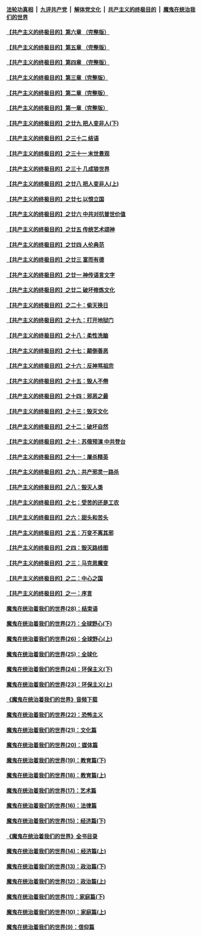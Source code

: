 ####  [法轮功真相](../../../../basic/blob/master/README.md?t=05240531) &nbsp;|&nbsp; [九评共产党](../../../../9ping.md/blob/master/README.md?t=05240531) &nbsp;|&nbsp; [解体党文化](../../../../jtdwh.md/blob/master/README.md?t=05240531)  &nbsp;|&nbsp; [共产主义的终极目的](../../../../gczydzjmd.md/blob/master/README.md?t=05240531) &nbsp;|&nbsp; [魔鬼在统治我们的世界](../../../../mgztzwmdsj.md/blob/master/README.md?t=05240531) 

#### [【共产主义的终极目的】第六章 （完整版）](../pages/nsc422/n11428913.md?t=05240531) 

#### [【共产主义的终极目的】第五章 （完整版）](../pages/nsc422/n11428912.md?t=05240531) 

#### [【共产主义的终极目的】第四章 （完整版）](../pages/nsc422/n11428907.md?t=05240531) 

#### [【共产主义的终极目的】第三章（完整版）](../pages/nsc422/n11428848.md?t=05240531) 

#### [【共产主义的终极目的】第二章（完整版）](../pages/nsc422/n11428831.md?t=05240531) 

#### [【共产主义的终极目的】第一章（完整版）](../pages/nsc422/n11417651.md?t=05240531) 

#### [【共产主义的终极目的】之廿九 把人变非人(下)](../pages/nsc422/n11344140.md?t=05240531) 

#### [【共产主义的终极目的】之三十二 结语](../pages/nsc422/n11360535.md?t=05240531) 

#### [【共产主义的终极目的】之三十一 末世景观](../pages/nsc422/n11351129.md?t=05240531) 

#### [【共产主义的终极目的】之三十 几成狼世界](../pages/nsc422/n11348280.md?t=05240531) 

#### [【共产主义的终极目的】之廿八 把人变非人(上)](../pages/nsc422/n11340492.md?t=05240531) 

#### [【共产主义的终极目的】之廿七 以恨立国](../pages/nsc422/n11336944.md?t=05240531) 

#### [【共产主义的终极目的】之廿六 中共对抗普世价值](../pages/nsc422/n11324785.md?t=05240531) 

#### [【共产主义的终极目的】之廿五 传统艺术颂神](../pages/nsc422/n11296396.md?t=05240531) 

#### [【共产主义的终极目的】之廿四 人伦典范](../pages/nsc422/n11296397.md?t=05240531) 

#### [【共产主义的终极目的】之廿三 富而有德](../pages/nsc422/n11283598.md?t=05240531) 

#### [【共产主义的终极目的】之廿一 神传语言文字](../pages/nsc422/n11263265.md?t=05240531) 

#### [【共产主义的终极目的】之廿二 破坏修炼文化](../pages/nsc422/n11245728.md?t=05240531) 

#### [【共产主义的终极目的】之二十：偷天换日](../pages/nsc422/n11238846.md?t=05240531) 

#### [【共产主义的终极目的】之十九：打开地狱门](../pages/nsc422/n11206376.md?t=05240531) 

#### [【共产主义的终极目的】之十八：柔性洗脑](../pages/nsc422/n11199994.md?t=05240531) 

#### [【共产主义的终极目的】之十七：颠倒善恶](../pages/nsc422/n11179782.md?t=05240531) 

#### [【共产主义的终极目的】之十六：反神骂祖宗](../pages/nsc422/n11166798.md?t=05240531) 

#### [【共产主义的终极目的】之十五：毁人不倦](../pages/nsc422/n11166792.md?t=05240531) 

#### [【共产主义的终极目的】之十四：邪恶之最](../pages/nsc422/n11150249.md?t=05240531) 

#### [【共产主义的终极目的】之十三：毁灭文化](../pages/nsc422/n11135227.md?t=05240531) 

#### [【共产主义的终极目的】之十二：破坏自然](../pages/nsc422/n11135214.md?t=05240531) 

#### [【共产主义的终极目的】之十：苏俄预演 中共登台](../pages/nsc422/n11118424.md?t=05240531) 

#### [【共产主义的终极目的】之十一：屠杀精英](../pages/nsc422/n11118442.md?t=05240531) 

#### [【共产主义的终极目的】之九：共产邪灵一路杀](../pages/nsc422/n11114139.md?t=05240531) 

#### [【共产主义的终极目的】之八：毁灭人类](../pages/nsc422/n11108503.md?t=05240531) 

#### [【共产主义的终极目的】之七：受苦的还是工农](../pages/nsc422/n11101809.md?t=05240531) 

#### [【共产主义的终极目的】之六：甜头和苦头](../pages/nsc422/n11096971.md?t=05240531) 

#### [【共产主义的终极目的】之五：万变不离其邪](../pages/nsc422/n11091285.md?t=05240531) 

#### [【共产主义的终极目的】之四：毁灭路线图](../pages/nsc422/n11086284.md?t=05240531) 

#### [【共产主义的终极目的】之三：马克思魔变](../pages/nsc422/n11061941.md?t=05240531) 

#### [【共产主义的终极目的】之二：中心之国](../pages/nsc422/n11047728.md?t=05240531) 

#### [【共产主义的终极目的】之一：序言](../pages/nsc422/n11086077.md?t=05240531) 

#### [魔鬼在统治着我们的世界(28)：结束语](../pages/nsc422/n10936246.md?t=05240531) 

#### [魔鬼在统治着我们的世界(27)：全球野心(下)](../pages/nsc422/n10928319.md?t=05240531) 

#### [魔鬼在统治着我们的世界(26)：全球野心(上)](../pages/nsc422/n10900318.md?t=05240531) 

#### [魔鬼在统治着我们的世界(25)：全球化](../pages/nsc422/n10788205.md?t=05240531) 

#### [魔鬼在统治着我们的世界(24)：环保主义(下)](../pages/nsc422/n10695307.md?t=05240531) 

#### [魔鬼在统治着我们的世界(23)：环保主义(上)](../pages/nsc422/n10688613.md?t=05240531) 

#### [《魔鬼在统治着我们的世界》音频下载](../pages/nsc422/n10635553.md?t=05240531) 

#### [魔鬼在统治着我们的世界(22)：恐怖主义](../pages/nsc422/n10614727.md?t=05240531) 

#### [魔鬼在统治着我们的世界(21)：文化篇](../pages/nsc422/n10597706.md?t=05240531) 

#### [魔鬼在统治着我们的世界(20)：媒体篇](../pages/nsc422/n10586579.md?t=05240531) 

#### [魔鬼在统治着我们的世界(19)：教育篇(下)](../pages/nsc422/n10564808.md?t=05240531) 

#### [魔鬼在统治着我们的世界(18)：教育篇(上)](../pages/nsc422/n10526970.md?t=05240531) 

#### [魔鬼在统治着我们的世界(17)：艺术篇](../pages/nsc422/n10499093.md?t=05240531) 

#### [魔鬼在统治着我们的世界(16)：法律篇](../pages/nsc422/n10485969.md?t=05240531) 

#### [魔鬼在统治着我们的世界(15)：经济篇(下)](../pages/nsc422/n10469975.md?t=05240531) 

#### [《魔鬼在统治着我们的世界》全书目录](../pages/nsc422/n10464261.md?t=05240531) 

#### [魔鬼在统治着我们的世界(14)：经济篇(上)](../pages/nsc422/n10457370.md?t=05240531) 

#### [魔鬼在统治着我们的世界(13)：政治篇(下)](../pages/nsc422/n10448270.md?t=05240531) 

#### [魔鬼在统治着我们的世界(12)：政治篇(上)](../pages/nsc422/n10444576.md?t=05240531) 

#### [魔鬼在统治着我们的世界(11)：家庭篇(下)](../pages/nsc422/n10440961.md?t=05240531) 

#### [魔鬼在统治着我们的世界(10)：家庭篇(上)](../pages/nsc422/n10435448.md?t=05240531) 

#### [魔鬼在统治着我们的世界(9)：信仰篇](../pages/nsc422/n10432159.md?t=05240531) 

